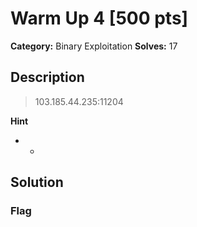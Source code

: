 # Warm Up 4 [500 pts]

**Category:** Binary Exploitation
**Solves:** 17

## Description
>103.185.44.235:11204

**Hint**
* -

## Solution

### Flag

